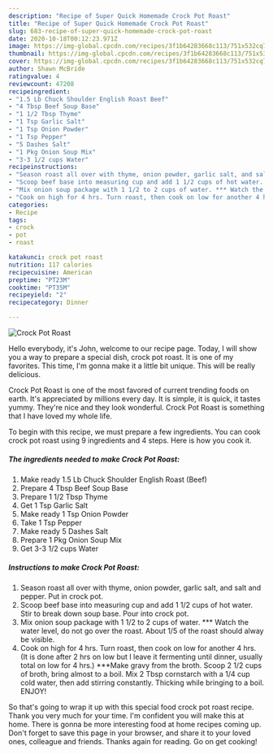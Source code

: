 ```yaml
---
description: "Recipe of Super Quick Homemade Crock Pot Roast"
title: "Recipe of Super Quick Homemade Crock Pot Roast"
slug: 683-recipe-of-super-quick-homemade-crock-pot-roast
date: 2020-10-18T00:12:23.971Z
image: https://img-global.cpcdn.com/recipes/3f1b64283668c113/751x532cq70/crock-pot-roast-recipe-main-photo.jpg
thumbnail: https://img-global.cpcdn.com/recipes/3f1b64283668c113/751x532cq70/crock-pot-roast-recipe-main-photo.jpg
cover: https://img-global.cpcdn.com/recipes/3f1b64283668c113/751x532cq70/crock-pot-roast-recipe-main-photo.jpg
author: Shawn McBride
ratingvalue: 4
reviewcount: 47208
recipeingredient:
- "1.5 Lb Chuck Shoulder English Roast Beef"
- "4 Tbsp Beef Soup Base"
- "1 1/2 Tbsp Thyme"
- "1 Tsp Garlic Salt"
- "1 Tsp Onion Powder"
- "1 Tsp Pepper"
- "5 Dashes Salt"
- "1 Pkg Onion Soup Mix"
- "3-3 1/2 cups Water"
recipeinstructions:
- "Season roast all over with thyme, onion powder, garlic salt, and salt and pepper. Put in crock pot."
- "Scoop beef base into measuring cup and add 1 1/2 cups of hot water. Stir to break down soup base. Pour into crock pot."
- "Mix onion soup package with 1 1/2 to 2 cups of water. *** Watch the water level, do not go over the roast. About 1/5 of the roast should alway be visible."
- "Cook on high for 4 hrs. Turn roast, then cook on low for another 4 hrs. (It is done after 2 hrs on low but I leave it fermenting until dinner, usually total on low for 4 hrs.) ***Make gravy from the broth. Scoop 2 1/2 cups of broth, bring almost to a boil. Mix 2 Tbsp cornstarch with a 1/4 cup cold water, then add stirring constantly. Thicking while bringing to a boil. ENJOY!"
categories:
- Recipe
tags:
- crock
- pot
- roast

katakunci: crock pot roast 
nutrition: 117 calories
recipecuisine: American
preptime: "PT23M"
cooktime: "PT35M"
recipeyield: "2"
recipecategory: Dinner

---
```



![Crock Pot Roast](https://img-global.cpcdn.com/recipes/3f1b64283668c113/751x532cq70/crock-pot-roast-recipe-main-photo.jpg)

Hello everybody, it's John, welcome to our recipe page. Today, I will show you a way to prepare a special dish, crock pot roast. It is one of my favorites. This time, I'm gonna make it a little bit unique. This will be really delicious.

Crock Pot Roast is one of the most favored of current trending foods on earth. It's appreciated by millions every day. It is simple, it is quick, it tastes yummy. They're nice and they look wonderful. Crock Pot Roast is something that I have loved my whole life.




To begin with this recipe, we must prepare a few ingredients. You can cook crock pot roast using 9 ingredients and 4 steps. Here is how you cook it.

<!--inarticleads1-->

##### The ingredients needed to make Crock Pot Roast:

1. Make ready 1.5 Lb Chuck Shoulder English Roast (Beef)
1. Prepare 4 Tbsp Beef Soup Base
1. Prepare 1 1/2 Tbsp Thyme
1. Get 1 Tsp Garlic Salt
1. Make ready 1 Tsp Onion Powder
1. Take 1 Tsp Pepper
1. Make ready 5 Dashes Salt
1. Prepare 1 Pkg Onion Soup Mix
1. Get 3-3 1/2 cups Water




<!--inarticleads2-->

##### Instructions to make Crock Pot Roast:

1. Season roast all over with thyme, onion powder, garlic salt, and salt and pepper. Put in crock pot.
1. Scoop beef base into measuring cup and add 1 1/2 cups of hot water. Stir to break down soup base. Pour into crock pot.
1. Mix onion soup package with 1 1/2 to 2 cups of water. *** Watch the water level, do not go over the roast. About 1/5 of the roast should alway be visible.
1. Cook on high for 4 hrs. Turn roast, then cook on low for another 4 hrs. (It is done after 2 hrs on low but I leave it fermenting until dinner, usually total on low for 4 hrs.) ***Make gravy from the broth. Scoop 2 1/2 cups of broth, bring almost to a boil. Mix 2 Tbsp cornstarch with a 1/4 cup cold water, then add stirring constantly. Thicking while bringing to a boil. ENJOY!




So that's going to wrap it up with this special food crock pot roast recipe. Thank you very much for your time. I'm confident you will make this at home. There is gonna be more interesting food at home recipes coming up. Don't forget to save this page in your browser, and share it to your loved ones, colleague and friends. Thanks again for reading. Go on get cooking!
